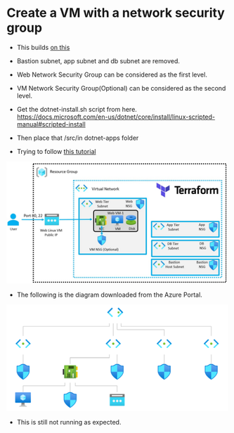 # Create a VM with a network security group

- This builds [on this](https://github.com/AvtsVivek/AzureWithTerraformAdvanced/tree/main/iac/2101100-vnet-vm-nsg)

- Bastion subnet, app subnet and db subnet are removed.

- Web Network Security Group can be considered as the first level.

- VM Network Security Group(Optional) can be considered as the second level.

- Get the dotnet-install.sh script from here. https://docs.microsoft.com/en-us/dotnet/core/install/linux-scripted-manual#scripted-install

- Then place that /src/in dotnet-apps folder

- Trying to follow [this tutorial](https://docs.microsoft.com/en-us/troubleshoot/developer/webapps/aspnetcore/practice-troubleshoot-linux/introduction)


![The layout](./Images/Layout.jpg)

- The following is the diagram downloaded from the Azure Portal.

![The Diagram](./Images/topology.svg)

- This is still not running as expected. 